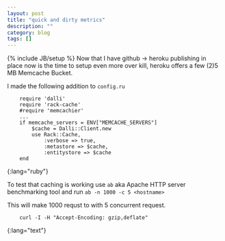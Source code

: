 ```yaml
---
layout: post
title: "quick and dirty metrics"
description: ""
category: blog
tags: []
---
```

{% include JB/setup %}
Now that I have github -> heroku publishing in place now is the time to setup even more over kill, heroku offers a few (2)5 MB Memcache Bucket.

I made the following addition to `config.ru`
		
		require 'dalli'
		require 'rack-cache'
		#require 'memcachier'
		...
		if memcache_servers = ENV["MEMCACHE_SERVERS"]
			$cache = Dalli::Client.new
			use Rack::Cache,
				:verbose => true,
				:metastore => $cache,
				:entitystore => $cache
		end
{:lang="ruby"}

To test that caching is working use `ab` aka Apache HTTP server benchmarking tool and run `ab -n 1000 -c 5 <hostname>`
	
This will make 1000 requst to <hostname> with 5 concurrent request.

		curl -I -H "Accept-Encoding: gzip,deflate"
{:lang="text"}